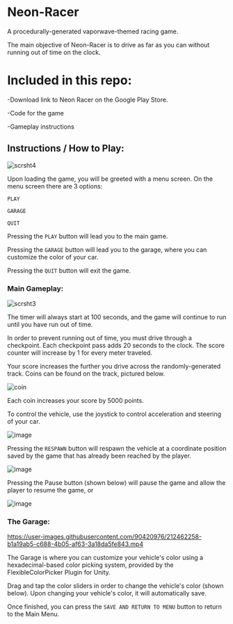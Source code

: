 # Neon-Racer

A procedurally-generated vaporwave-themed racing game.

The main objective of Neon-Racer is to drive as far as you can without running out of time on the clock.

# Included in this repo:

-Download link to Neon Racer on the Google Play Store.

-Code for the game

-Gameplay instructions

## Instructions / How to Play:

![scrsht4](https://user-images.githubusercontent.com/90420976/215986651-4f6937d1-d1d3-48c5-89a9-3584035ed732.JPG)

Upon loading the game, you will be greeted with a menu screen. On the menu screen there are 3 options:

`PLAY`

`GARAGE`

`QUIT`

Pressing the `PLAY` button will lead you to the main game.

Pressing the `GARAGE` button will lead you to the garage, where you can customize the color of your car.

Pressing the `QUIT` button will exit the game.

### Main Gameplay:

![scrsht3](https://user-images.githubusercontent.com/90420976/215986734-22924f1a-41a5-4c7e-b144-b59d95c6521b.JPG)


The timer will always start at 100 seconds, and the game will continue to run until you have run out of time.

In order to prevent running out of time, you must drive through a checkpoint. Each checkpoint pass adds 20 seconds to the clock. The score counter will increase by 1 for every meter traveled. 

Your score increases the further you drive across the randomly-generated track. Coins can be found on the track, pictured below.

![coin](https://user-images.githubusercontent.com/90420976/215988792-a65a5e62-9582-4491-9685-421f483f46a7.JPG)

Each coin increases your score by 5000 points.

To control the vehicle, use the joystick to control acceleration and steering of your car.

![image](https://user-images.githubusercontent.com/90420976/212458281-8cf7b5d9-5be5-4466-8e2e-9a4f82be8b9b.png)

Pressing the `RESPAWN` button will respawn the vehicle at a coordinate position saved by the game that has already been reached
by the player.

![image](https://user-images.githubusercontent.com/90420976/212458326-12e273e7-3c69-4f21-a4a8-c465133aba78.png)


Pressing the Pause button (shown below) will pause the game and allow the player to resume the game, or 

![image](https://user-images.githubusercontent.com/90420976/212464645-7fed8a6d-bbea-4b1a-8f2e-4d3d01f61f76.png)

### The Garage: 


https://user-images.githubusercontent.com/90420976/212462258-b1a19ab5-c688-4b05-af63-3a18da5fe843.mp4


The Garage is where you can customize your vehicle's color using a hexadecimal-based color picking system, provided by the FlexibleColorPicker Plugin for Unity. 

Drag and tap the color sliders in order to change the vehicle's color (shown below). Upon changing your vehicle's color, it will automatically save.

Once finished, you can press the `SAVE AND RETURN TO MENU` button to return to the Main Menu.
